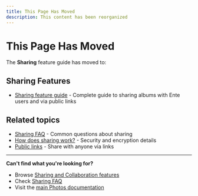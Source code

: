 ```yaml
---
title: This Page Has Moved
description: This content has been reorganized
---
```


# This Page Has Moved

The **Sharing** feature guide has moved to:

## Sharing Features

- [Sharing feature guide](/photos/features/sharing-and-collaboration/share) - Complete guide to sharing albums with Ente users and via public links

## Related topics

- [Sharing FAQ](/photos/faq/sharing-and-collaboration#sharing) - Common questions about sharing
- [How does sharing work?](/photos/faq/security-and-privacy#sharing-encryption) - Security and encryption details
- [Public links](/photos/features/sharing-and-collaboration/public-links) - Share with anyone via links

---

**Can't find what you're looking for?**

- Browse [Sharing and Collaboration features](/photos/features/sharing-and-collaboration/share)
- Check [Sharing FAQ](/photos/faq/sharing-and-collaboration)
- Visit the [main Photos documentation](/photos/)
